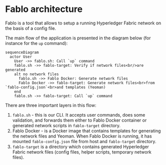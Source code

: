 # Fablo architecture

Fablo is a tool that allows to setup a running Hyperledger Fabric network on the basis of a config file.

The main flow of the application is presented in the diagram below (for instance for the `up` command):

```mermaid
sequenceDiagram
  actor User
    User ->> fablo.sh: Call `up` command
    fablo.sh ->> fablo-target: Verify if network files<br/>are generated
    alt no network files
      fablo.sh ->> Fablo Docker: Generate network files
      Fablo Docker ->> fablo-target: Generate network files<br>from `fablo-config.json`<br>and templates (Yeoman)
    end
    fablo.sh ->> fablo-target: Call `up` command

```

There are three important layers in this flow:

1. `fablo.sh` - this is our CLI. It accepts user commands, does some validation, and forwards them either to Fablo Docker container or generated network scripts in `fablo-target` directory.
2. Fablo Docker - is a Docker image that contains templates for generating the network files and Yeoman. When Fablo Docker is running, it has mounted `fablo-config.json` file from host and `fablo-target` directory.
3. `fablo-target` is a directory which contains generated Hyperledger Fabric network files (config files, helper scripts, temporary network files).
